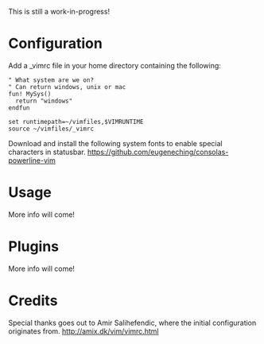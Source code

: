 This is still a work-in-progress!

Configuration
========
Add a _vimrc file in your home directory containing the following:

```
" What system are we on?
" Can return windows, unix or mac
fun! MySys()
  return "windows"
endfun

set runtimepath=~/vimfiles,$VIMRUNTIME
source ~/vimfiles/_vimrc
```

Download and install the following system fonts to enable special characters in statusbar.
https://github.com/eugeneching/consolas-powerline-vim

Usage
========
More info will come!

Plugins
========
More info will come!

Credits
========
Special thanks goes out to Amir Salihefendic, where the initial configuration originates from.
http://amix.dk/vim/vimrc.html
